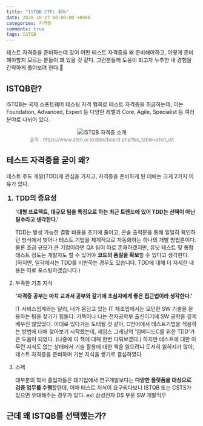 ```yaml
---
title: "ISTQB CTFL 취득"
date: 2020-10-27 00:00:00 +0900
categories: 자격증
comments: true
tags: ISTQB
---
```

테스트 자격증을 준비하는데 있어 어떤 테스트 자격증을 왜 준비해야하고, 어떻게 준비해야할지 모르는 분들이 꽤 있을 것 같다.
그런분들께 도움이 되고자 누추한 내 경험을 간략하게 풀어보려 한다.🥺  

## ISTQB란?
ISTQB는 국제 소프트웨어 테스팅 자격 협회로 테스트 자격증을 취급하는데, 이는 Foundation, Advanced, Expert 등 다양한 레벨과 Core, Agile, Specialist 등 여러 분야로 나뉘어 있다.
<div align="center">
  <img src="/assets/images/istqb_table.PNG" alt="ISTQB 자격증 소개"><br>
  <span style="color:gray; font-size:small;">출처 : https://www.sten.or.kr/bbs/board.php?bo_table=sten_ist</span>
</div>

## 테스트 자격증을 굳이 왜?
테스트 주도 개발(TDD)에 관심을 가지고, 자격증을 준비하게 된 데에는 크게 2가지 이유가 있다.<br>

<ol>
  <span style="font-size:large; font-weight:bold;"><li>TDD의 중요성</li></span>
  <p><strong>'대형 프로젝트, 대규모 팀을 특징으로 하는 최근 트렌드에 있어 TDD는 선택이 아닌 필수라고 생각한다.'</strong></p>

  <p>TDD는 발생 가능한 결함 비용을 초기에 줄이고, 콘솔 출력문을 통해 일일히 확인하던 방식에서 벗어나 테스트 기법을 체계적으로 자동화하는 하나의 개발 방법론이다.
  물론 조금 규모가 큰 기업이라면 QA 팀이 따로 존재하겠지만, 유닛 테스트 및 통합 테스트 정도는 개발자도 할 수 있어야 <strong>코드의 품질을 확보</strong>할 수 있다고 생각한다.<br>
  (하지만, 일각에서는 TDD를 비판하는 경우도 있습니다. TDD에 대해 더 자세한 내용은 따로 포스팅하겠습니다.)</p>

  <span style="font-size:large; font-weight:bold;"><li>부족한 기초 지식</li></span>
  <p><strong>'자격증 공부는 마치 교과서 공부와 같기에 초심자에게 좋은 접근법이라 생각한다.'</strong></p>
  <p>IT 서비스업계와는 달리, 내가 몸담고 있는 IT 제조업에서는 모던한 SW 기술을 운용하는 팀을 찾기가 힘들다. 가뜩이나 나는 전자공학부 출신이기에 SW 공학을 깊게 배우진 않았었다.
  이대로 있다가는 도태될 것 같아, C언어에서 테스트기법을 적용하는 방법에 대해 찾아보기 시작했는데, 제임스 그레닝의 '임베디드C를 위한 TDD'가 큰 도움이 되었다.
  (나중에 이 책에 대해 한번 다뤄보겠다.) 하지만 테스트에 대한 아무런 지식도 없는 상태에서 기술 활용에 대한 책을 읽으려니 도저히 읽히지가 않아, 테스트 자격증을 준비하며 기본 지식을 쌓기로 결심하였다.</p>

  <span style="font-size:large; font-weight:bold;"><li>스펙</li></span>
  <p>대부분의 학사 졸업자들은 대기업에서 연구개발보다는 <strong>다양한 플랫폼을 대상으로 검증 업무를 수행</strong>할텐데, 이때 테스트 지식이 요구되다보니 ISTQB 또는 CSTS가 있으면 우대해주는 경우가 있다.
  ex) 삼성전자 DS 부문 SW 개발직무</p>
</ol>

## 근데 왜 ISTQB를 선택했는가?


